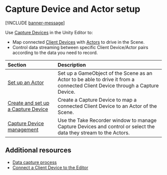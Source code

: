 # Capture Device and Actor setup

[!INCLUDE [banner-message](banner-message.md)]

Use [Capture Devices](data-capture-process.md#capture-device) in the Unity Editor to:
* Map connected [Client Devices](data-capture-process.md#client-device) with [Actors](data-capture-process.md#actor) to drive in the Scene.
* Control data streaming between specific Client Device/Actor pairs according to the data you need to record.

| Section | Description |
| :--- | :--- |
| [Set up an Actor](capture-device-setup-actor.md) | Set up a GameObject of the Scene as an Actor to be able to drive it from a connected Client Device through a Capture Device. |
| [Create and set up a Capture Device](capture-device-setup-create-device.md) | Create a Capture Device to map a connected Client Device to an Actor of the Scene. |
| [Capture Device management](ref-window-take-recorder.md#capture-devices) | Use the Take Recorder window to manage Capture Devices and control or select the data they stream to the Actors. |

## Additional resources

* [Data capture process](data-capture-process.md)
* [Connect a Client Device to the Editor](connection-device.md)
